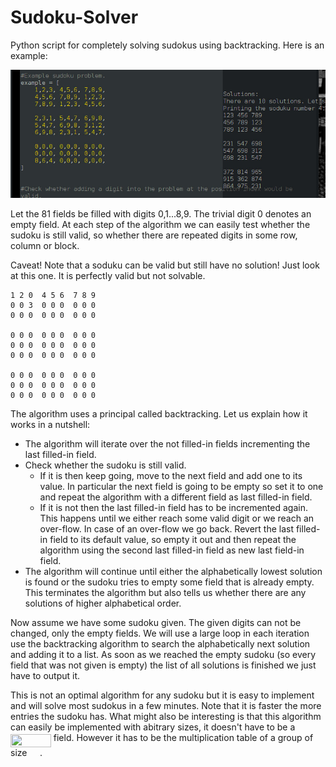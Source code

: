 # Sudoku-Solver
Python script for completely solving sudokus using backtracking. Here is an example: 

![Screenshot](example.jpg "Screenshot")


Let the 81 fields be filled with digits 0,1...8,9. The trivial digit 0 denotes an empty field. At each step of the algorithm we can easily test whether the sudoku is still valid, so whether there are repeated digits in some row, column or block. 

Caveat!
Note that a soduku can be valid but still have no solution! Just look at this one. It is perfectly valid but not solvable. 

    1 2 0  4 5 6  7 8 9 
    0 0 3  0 0 0  0 0 0 
    0 0 0  0 0 0  0 0 0 

    0 0 0  0 0 0  0 0 0 
    0 0 0  0 0 0  0 0 0 
    0 0 0  0 0 0  0 0 0 

    0 0 0  0 0 0  0 0 0 
    0 0 0  0 0 0  0 0 0 
    0 0 0  0 0 0  0 0 0

The algorithm uses a principal called backtracking. Let us explain how it works in a nutshell:
- The algorithm will iterate over the not filled-in fields incrementing the last filled-in field.
- Check whether the sudoku is still valid.
  - If it is then keep going, move to the next field and add one to its value. In particular the next field is going to be empty so set it to one and repeat the algorithm with a different field as last filled-in field.
  - If it is not then the last filled-in field has to be incremented again. This happens until we either reach some valid digit or we reach an over-flow. In case of an over-flow we go back. Revert the last filled-in field to its default value, so empty it out and then repeat the algorithm using the second last filled-in field as new last field-in field.     
- The algorithm will continue until either the alphabetically lowest solution is found or the sudoku tries to empty some field that is already empty. This terminates the algorithm but also tells us whether there are any solutions of higher alphabetical order.

Now assume we have some sudoku given. The given digits can not be changed, only the empty fields. We will use a large loop in each iteration use the backtracking algorithm to search the alphabetically next solution and adding it to a list. As soon as we reached the empty sudoku (so every field that was not given is empty) the list of all solutions is finished we just have to output it. 


This is not an optimal algorithm for any sudoku but it is easy to implement and will solve most sudokus in a few minutes. Note that it is faster the more entries the sudoku has. What might also be interesting is that this algorithm can easily be implemented with abitrary sizes, it doesn't have to be a <img src="/tex/76cf44327ce2f709909e4d59bf56984f.svg?invert_in_darkmode&sanitize=true" align=middle width=64.84001039999998pt height=21.18721440000001pt/> field. However it has to be the multiplication table of a group of size <img src="/tex/1a5d00fec8c37f600d7dc02f1a3d7c80.svg?invert_in_darkmode&sanitize=true" align=middle width=16.64335364999999pt height=21.839370299999988pt/>.
